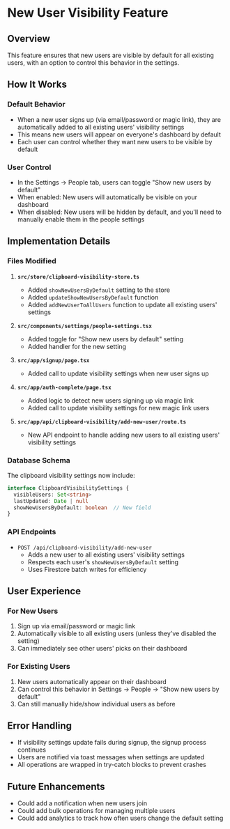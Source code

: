 # New User Visibility Feature

## Overview

This feature ensures that new users are visible by default for all existing users, with an option to control this behavior in the settings.

## How It Works

### Default Behavior
- When a new user signs up (via email/password or magic link), they are automatically added to all existing users' visibility settings
- This means new users will appear on everyone's dashboard by default
- Each user can control whether they want new users to be visible by default

### User Control
- In the Settings → People tab, users can toggle "Show new users by default"
- When enabled: New users will automatically be visible on your dashboard
- When disabled: New users will be hidden by default, and you'll need to manually enable them in the people settings

## Implementation Details

### Files Modified

1. **`src/store/clipboard-visibility-store.ts`**
   - Added `showNewUsersByDefault` setting to the store
   - Added `updateShowNewUsersByDefault` function
   - Added `addNewUserToAllUsers` function to update all existing users' settings

2. **`src/components/settings/people-settings.tsx`**
   - Added toggle for "Show new users by default" setting
   - Added handler for the new setting

3. **`src/app/signup/page.tsx`**
   - Added call to update visibility settings when new user signs up

4. **`src/app/auth-complete/page.tsx`**
   - Added logic to detect new users signing up via magic link
   - Added call to update visibility settings for new magic link users

5. **`src/app/api/clipboard-visibility/add-new-user/route.ts`**
   - New API endpoint to handle adding new users to all existing users' visibility settings

### Database Schema

The clipboard visibility settings now include:
```typescript
interface ClipboardVisibilitySettings {
  visibleUsers: Set<string>
  lastUpdated: Date | null
  showNewUsersByDefault: boolean  // New field
}
```

### API Endpoints

- `POST /api/clipboard-visibility/add-new-user`
  - Adds a new user to all existing users' visibility settings
  - Respects each user's `showNewUsersByDefault` setting
  - Uses Firestore batch writes for efficiency

## User Experience

### For New Users
1. Sign up via email/password or magic link
2. Automatically visible to all existing users (unless they've disabled the setting)
3. Can immediately see other users' picks on their dashboard

### For Existing Users
1. New users automatically appear on their dashboard
2. Can control this behavior in Settings → People → "Show new users by default"
3. Can still manually hide/show individual users as before

## Error Handling

- If visibility settings update fails during signup, the signup process continues
- Users are notified via toast messages when settings are updated
- All operations are wrapped in try-catch blocks to prevent crashes

## Future Enhancements

- Could add a notification when new users join
- Could add bulk operations for managing multiple users
- Could add analytics to track how often users change the default setting

